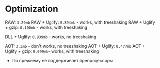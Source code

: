 
# Optimization
RAW: `3.29mb`
RAW + Uglify: `0.894mb` - works, with treeshaking
RAW + Uglify + gzip: `0.190mb` - works, with treeshaking

DLL + Uglify: `0.939mb` - works, no treeshaking

AOT: `3.3mb` - don't works, no treeshaking
AOT + Uglify: `0.477mb`
AOT + Uglify + gzip: `0.099mb`- works, with treeshaking
 - По прежнему не поддерживает препроцессоры